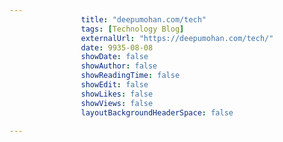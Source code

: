 ---
                title: "deepumohan.com/tech"
                tags: [Technology Blog]
                externalUrl: "https://deepumohan.com/tech/"
                date: 9935-08-08
                showDate: false
                showAuthor: false
                showReadingTime: false
                showEdit: false
                showLikes: false
                showViews: false
                layoutBackgroundHeaderSpace: false
                ---
